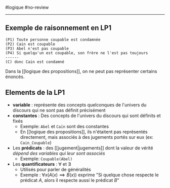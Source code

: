#logique #no-review 

----

## Exemple de raisonnement en LP1
```
(P1) Toute personne coupable est condamnée
(P2) Cain est coupable
(P3) Abel n'est pas coupable
(P4) Si quelqu'un est coupable, son frère ne l'est pas toujours
------
(C) donc Cain est condamné
```

Dans la [[logique des propositions]], on ne peut pas représenter certains énoncés.



## Elements de la LP1
 - **variable** : représente des concepts quelconques de l'univers du discours qui ne sont pas définit précisément
 - **constantes** : Des concepts de l'univers du discours qui sont définits et fixés
     - Exemple: `Abel` et `Caïn` sont des constantes
     - En [[logique des propositions]], ils n'étaitent pas représentés directement, mais associés à des jugements portés sur eux (ex: `Cain_Coupable`)
 - Les **prédicats** : des [[jugement|jugements]] dont la valeur de vérité _dépend des variables qui leur sont associés_
     - Exemple: `Coupable(Abel)`
 - Les **quantificateurs** : $\forall$ et $\exists$ 
     - Utilisés pour parler de généralités
     - Exemple : $\forall x (A(x) \implies B(x))$ exprime "Si quelque chose respecte le prédicat $A$, alors il respecte aussi le prédicat $B$"


